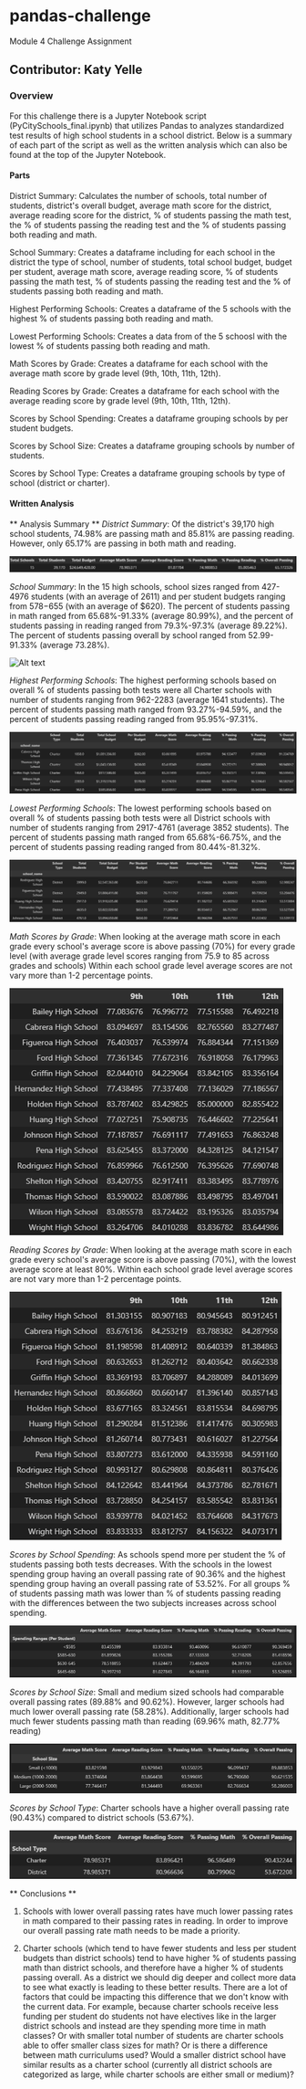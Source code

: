 # pandas-challenge
Module 4 Challenge Assignment
## Contributor: Katy Yelle
### Overview
For this challenge there is a Jupyter Notebook script (PyCitySchools_final.ipynb) that utilizes Pandas to analyzes standardized test results of high school students in a school district.  Below is a summary of each part of the script as well as the written analysis which can also be found at the top of the Jupyter Notebook.

#### Parts 
District Summary: 
Calculates the number of schools, total number of students, district's overall budget, average math score for the district, average reading score for the district, % of students passing the math test, the % of students passing the reading test and the % of students passing both reading and math.

School Summary:
Creates a dataframe including for each school in the district the type of school, number of students, total school budget, budget per student, average math score, average reading score, % of students passing the math test, % of students passing the reading test and the % of students passing both reading and math. 

Highest Performing Schools:
Creates a dataframe of the 5 schools with the highest % of students passing both reading and math. 

Lowest Performing Schools:
Creates a data from of the 5 schoosl with the lowest % of students passing both reading and math. 

Math Scores by Grade:
Creates a dataframe for each school with the average math score by grade level (9th, 10th, 11th, 12th).

Reading Scores by Grade:
Creates a dataframe for each school with the average reading score by grade level (9th, 10th, 11th, 12th).

Scores by School Spending:
Creates a dataframe grouping schools by per student budgets. 

Scores by School Size:
Creates a dataframe grouping schools by number of students. 

Scores by School Type:
Creates a dataframe grouping schools by type of school (district or charter).


#### Written Analysis
** Analysis Summary **
*District Summary*: 
Of the district's 39,170 high school students, 74.98% are passing math and 85.81% are passing reading.  However, only 65.17% are passing in both math and reading.

![Alt text](<District Summary.png>)

*School Summary*:
In the 15 high schools, school sizes ranged from 427-4976 students (with an average of 2611) and per student budgets ranging from $578-$655 (with an average of $620).  The percent of students passing in math ranged from 65.68%-91.33% (average 80.99%), and the percent of students passing in reading ranged from 79.3%-97.3% (average 89.22%).  The percent of students passing overall by school ranged from 52.99-91.33% (average 73.28%).

![Alt text](PerSchoolSummary-1.png)

*Highest Performing Schools*:
The highest performing schools based on overall % of students passing both tests were all Charter schools with number of students ranging from 962-2283 (average 1641 students). The percent of students passing math ranged from 93.27%-94.59%, and the percent of students passing reading ranged from 95.95%-97.31%.

![Alt text](HighestPerforming.png)

*Lowest Performing Schools*:
The lowest performing schools based on overall % of students passing both tests were all District schools with number of students ranging from 2917-4761 (average 3852 students). The percent of students passing math ranged from 65.68%-66.75%, and the percent of students passing reading ranged from 80.44%-81.32%.

![Alt text](BottomPerforming.png)

*Math Scores by Grade*:
When looking at the average math score in each grade every school's average score is above passing (70%) for every grade level (with average grade level scores ranging from 75.9 to 85 across grades and schools) Within each school grade level average scores are not vary more than 1-2 percentage points. 

![Alt text](mathscoresGrade.png)

*Reading Scores by Grade*:
When looking at the average math score in each grade every school's average score is above passing (70%), with the lowest average score at least 80%. Within each school grade level average scores are not vary more than 1-2 percentage points.

![Alt text](ReadingScoresGrades.png)

*Scores by School Spending*:
As schools spend more per student the % of students passing both tests decreases.  With the schools in the lowest spending group having an overall passing rate of 90.36% and the highest spending group having an overall passing rate of 53.52%.  For all groups % of students passing math was lower than % of students passing reading with the differences between the two subjects increases across school spending.  

![Alt text](GroupedBySpending.png)

*Scores by School Size*:
Small and medium sized schools had comparable overall passing rates (89.88% and 90.62%).  However, larger schools had much lower overall passing rate (58.28%).  Additionally, larger schools had much fewer students passing math than reading (69.96% math, 82.77% reading)

![Alt text](GroupedBySize.png)

*Scores by School Type*:
Charter schools have a higher overall passing rate (90.43%) compared to district schools (53.67%).

![Alt text](GroupedByType.png)

** Conclusions **
1. Schools with lower overall passing rates have much lower passing rates in math compared to their passing rates in reading. In order to improve our overall passing rate math needs to be made a priority.

2. Charter schools (which tend to have fewer students and less per student budgets than district schools) tend to have higher % of students passing math than district schools, and therefore have a higher % of students passing overall.  As a district we should dig deeper and collect more data to see what exactly is leading to these better results.  There are a lot of factors that could be impacting this difference that we don't know with the current data.  For example, because charter schools receive less funding per student do students not have electives like in the larger district schools and instead are they spending more time in math classes?  Or with smaller total number of students are charter schools able to offer smaller class sizes for math?  Or is there a difference between math curriculums used?  Would a smaller district school have similar results as a charter school (currently all district schools are categorized as large, while charter schools are either small or medium)?
